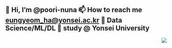 👋 Hi, I’m @poori-nuna 
📫 How to reach me eungyeom_ha@yonsei.ac.kr
📌 Data Science/ML/DL
📗 study @ Yonsei University      
------
<a href="https://hits.seeyoufarm.com"><img src="https://hits.seeyoufarm.com/api/count/incr/badge.svg?url=https%3A%2F%2Fgithub.com%2Fpoori-nuna&count_bg=%23A4A4A4&title_bg=%23555555&icon=lgtm.svg&icon_color=%23E7E7E7&title=hits&edge_flat=false" align="right"></a>
